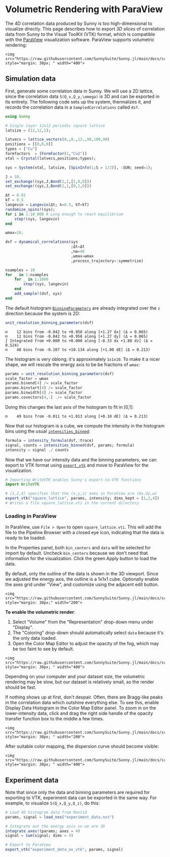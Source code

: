 # Volumetric Rendering with ParaView

The 4D correlation data produced by Sunny is too high-dimensional to visualize directly.
This page describes how to export *3D slices* of correlation data from Sunny to the
Visual ToolKit (VTK) format, which is compatible with the [ParaView](https://www.paraview.org/) visualization software.
ParaView supports volumetric rendering:

```@raw html
<img src="https://raw.githubusercontent.com/SunnySuite/Sunny.jl/main/docs/src/assets/paraviewrender.jpg" style="margin: 30px; " width="400">
```

## Simulation data

First, generate some correlation data in Sunny.
We will use a 2D lattice, since the correlation data ``S(Q_x,Q_y,\omega)`` is 
3D and can be exported in its entirety.
The following code sets up the system, thermalizes it, and records the correlation data in a `SampledCorrelations` called `dsf`.

```julia
using Sunny

# Single layer 12x12 periodic square lattice
latsize = (12,12,1);

latvecs = lattice_vectors(8.,8.,12.,90,100,90)
positions = [[0,0,0]]
types = ["Cu"]
formfactors  = [FormFactor(1,"Cu2")]
xtal = Crystal(latvecs,positions;types);

sys = System(xtal, latsize, [SpinInfo(1;S = 1/2)], :SUN; seed=1);

J = 10.
set_exchange!(sys,J,Bond(1,1,[1,0,0]))
set_exchange!(sys,J,Bond(1,1,[0,1,0]))

Δt = 0.01
kT = 0.5
langevin = Langevin(Δt; λ=0.5, kT=kT)
randomize_spins!(sys);
for i in 1:10_000 # Long enough to reach equilibrium
    step!(sys, langevin)
end 

ωmax=10.

dsf = dynamical_correlations(sys
                             ;Δt=Δt
                             ,nω=48
                             ,ωmax=ωmax
                             ,process_trajectory=:symmetrize)

nsamples = 10
for _ in 1:nsamples
    for _ in 1:1000 
        step!(sys, langevin)
    end
    add_sample!(dsf, sys)
end
```

The default histogram [`BinningParameters`](@ref) are already integrated over the ``z`` direction because the system is 2D:

```julia
unit_resolution_binning_parameters(dsf)
```

```
⊡    12 bins from -0.042 to +0.958 along [+1.27 dx] (Δ = 0.065)
⊡    12 bins from -0.042 to +0.958 along [+1.27 dy] (Δ = 0.065)
∫ Integrated from +0.000 to +0.000 along [-0.33 dx +1.88 dz] (Δ = 0.524)
⊡    48 bins from -0.107 to +10.134 along [+1.00 dE] (Δ = 0.213)
```

The histogram is very oblong; it's approximately `1x1x10`.
To make it a nicer shape, we will rescale the energy axis to be be fractions of `ωmax`:

```julia
params = unit_resolution_binning_parameters(dsf)
scale_factor = ωmax
params.binend[4] /= scale_factor
params.binstart[4] /= scale_factor
params.binwidth[4] /= scale_factor
params.covectors[4,:] ./= scale_factor
```

Doing this changes the last axis of the histogram to fit in [0,1]:

```
⊡    49 bins from -0.011 to +1.013 along [+0.10 dE] (Δ = 0.213)
```

Now that our histogram is a cube, we compute the intensity in the histogram bins using the usual [`intensities_binned`](@ref):

```julia
formula = intensity_formula(dsf,:trace)
signal, counts = intensities_binned(dsf, params; formula)
intensity = signal ./ counts
```

Now that we have our intensity data and the binning parameters, we can export to VTK format using [`export_vtk`](@ref) and move to ParaView for the visualization.

```julia
# Importing WriteVTK enables Sunny's export-to-VTK functions
import WriteVTK

# [1,2,4] specifies that the (x,y,z) axes in ParaView are (Qx,Qy,ω)
export_vtk("square_lattice", params, intensity; dims_kept = [1,2,4])
# Writes a file square_lattice.vti in the current directory
```

### Loading in ParaView

In ParaView, use `File > Open` to open `square_lattice.vti`.
This will add the file to the Pipeline Browser with a closed eye icon, indicating that
the data is ready to be loaded.

In the Properties panel, both `bin_centers` and `data` will be selected for import by default.
Uncheck `bin_centers` because we don't need that information for the visualization.
Click the green Apply button to load the data.

By default, only the outline of the data is shown in the 3D viewport.
Since we adjusted the energy axis, the outline is a 1x1x1 cube.
Optionally enable the axes grid under "View", and customize using the adjacent edit button.

```@raw html
<img src="https://raw.githubusercontent.com/SunnySuite/Sunny.jl/main/docs/src/assets/paraviewimport.png" style="margin: 30px;" width="200">
```

**To enable the volumetric render**:
1. Select "Volume" from the "Representation" drop-down menu under "Display".
2. The "Coloring" drop-down should automatically select `data` because it's the only data loaded.
3. Open the Color Map Editor to adjust the opacity of the fog, which may be too faint to see by default.

```@raw html
<img src="https://raw.githubusercontent.com/SunnySuite/Sunny.jl/main/docs/src/assets/paraviewvolume.png" style="margin: 30px; " width="400">
```

Depending on your computer and your dataset size, the volumetric rendering may be slow, but our dataset is relatively small, so the render should be fast.

If nothing shows up at first, don't despair.
Often, there are Bragg-like peaks in the correlation data which outshine everything else.
To see this, enable Display Data Histogram in the Color Map Editor panel.
To zoom in on the lower-intensity data, click and drag the right side handle of the opacity transfer function box to the middle a few times.

```@raw html
<img src="https://raw.githubusercontent.com/SunnySuite/Sunny.jl/main/docs/src/assets/paraviewcolormap.png" style="margin: 30px; " width="200">
```

After suitable color mapping, the dispersion curve should become visible:

```@raw html
<img src="https://raw.githubusercontent.com/SunnySuite/Sunny.jl/main/docs/src/assets/paraviewrender.jpg" style="margin: 30px; " width="400">
```

## Experiment data

Note that since only the data and binning parameters are required for exporting to VTK,
experiment data can be exported in the same way.
For example, to visualize ``S(Q_x,Q_y,Q_z)``, do this:

```julia
# Load 4D histogram data from Mantid
params, signal = load_nxs("experiment_data.nxs")

# Integrate out the energy axis so we are 3D
integrate_axes!(params; axes = 4)
signal = sum(signal; dims = 4)

# Export to ParaView
export_vtk("experiment_data_as_vtk", params, signal)
```

